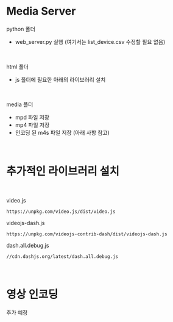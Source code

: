 # Media Server
python 폴더  
- web_server.py 실행 (여기서는 list_device.csv 수정할 필요 없음)

<br>

html 폴더
- js 폴더에 필요한 아래의 라이브러리 설치

<br>

media 폴더  
- mpd 파일 저장
- mp4 파일 저장
- 인코딩 된 m4s 파일 저장 (아래 사항 참고)

<br>

# 추가적인 라이브러리 설치

<br>

video.js
```
https://unpkg.com/video.js/dist/video.js
```
videojs-dash.js
```
https://unpkg.com/videojs-contrib-dash/dist/videojs-dash.js
```
dash.all.debug.js
```
//cdn.dashjs.org/latest/dash.all.debug.js
```

<br>

# 영상 인코딩
추가 예정
